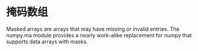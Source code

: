 # 掩码数组

Masked arrays are arrays that may have missing or invalid entries. The numpy.ma module provides a nearly work-alike replacement for numpy that supports data arrays with masks.

